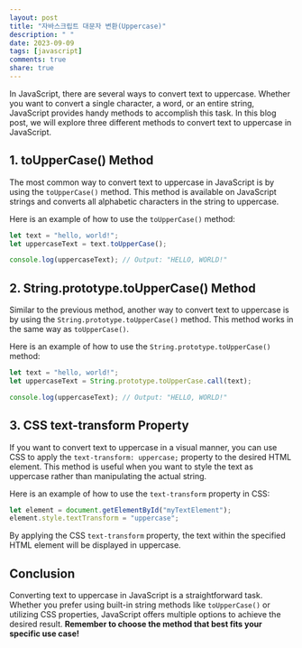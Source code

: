 ```yaml
---
layout: post
title: "자바스크립트 대문자 변환(Uppercase)"
description: " "
date: 2023-09-09
tags: [javascript]
comments: true
share: true
---
```


In JavaScript, there are several ways to convert text to uppercase. Whether you want to convert a single character, a word, or an entire string, JavaScript provides handy methods to accomplish this task. In this blog post, we will explore three different methods to convert text to uppercase in JavaScript.

## 1. **toUpperCase()** Method

The most common way to convert text to uppercase in JavaScript is by using the `toUpperCase()` method. This method is available on JavaScript strings and converts all alphabetic characters in the string to uppercase.

Here is an example of how to use the `toUpperCase()` method:

```javascript
let text = "hello, world!";
let uppercaseText = text.toUpperCase();

console.log(uppercaseText); // Output: "HELLO, WORLD!"
```

## 2. **String.prototype.toUpperCase()** Method

Similar to the previous method, another way to convert text to uppercase is by using the `String.prototype.toUpperCase()` method. This method works in the same way as `toUpperCase()`.

Here is an example of how to use the `String.prototype.toUpperCase()` method:

```javascript
let text = "hello, world!";
let uppercaseText = String.prototype.toUpperCase.call(text);

console.log(uppercaseText); // Output: "HELLO, WORLD!"
```

## 3. **CSS text-transform** Property

If you want to convert text to uppercase in a visual manner, you can use CSS to apply the `text-transform: uppercase;` property to the desired HTML element. This method is useful when you want to style the text as uppercase rather than manipulating the actual string.

Here is an example of how to use the `text-transform` property in CSS:

```javascript
let element = document.getElementById("myTextElement");
element.style.textTransform = "uppercase";
```

By applying the CSS `text-transform` property, the text within the specified HTML element will be displayed in uppercase.

## Conclusion

Converting text to uppercase in JavaScript is a straightforward task. Whether you prefer using built-in string methods like `toUpperCase()` or utilizing CSS properties, JavaScript offers multiple options to achieve the desired result. **Remember to choose the method that best fits your specific use case!**